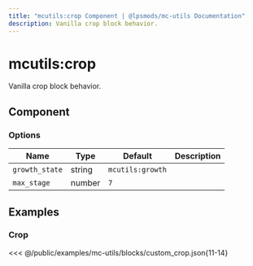 ```yaml
---
title: "mcutils:crop Component | @lpsmods/mc-utils Documentation"
description: Vanilla crop block behavior.
---
```


# mcutils:crop

Vanilla crop block behavior.

## Component

### Options

| Name           | Type   | Default          | Description |
| -------------- | ------ | ---------------- | ----------- |
| `growth_state` | string | `mcutils:growth` |             |
| `max_stage`    | number | `7`              |             |

## Examples

### Crop

<<< @/public/examples/mc-utils/blocks/custom_crop.json{11-14}
